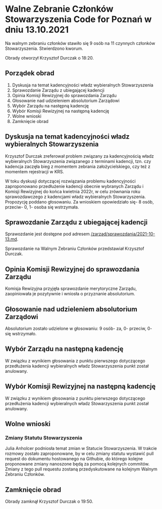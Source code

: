 # Walne Zebranie Członków Stowarzyszenia Code for Poznań w dniu 13.10.2021

Na walnym zebraniu członków stawiło się 9 osób na 11 czynnych członków Stowarzyszenia. Stwierdzono kworum.

Obrady otworzył Krzysztof Durczak o 18:20.

## Porządek obrad
1. Dyskusja na temat kadencyjności władz wybieralnych Stowarzyszenia
1. Sprawozdanie Zarządu z ubiegającej kadencji
1. Opinia Komisji Rewizyjnej do sprawozdania Zarządu
1. Głosowanie nad udzieleniem absolutorium Zarządowi
1. Wybór Zarządu na następną kadencję
1. Wybór Komisji Rewizyjnej na następną kadencję
1. Wolne wnioski
1. Zamknięcie obrad

## Dyskusja na temat kadencyjności władz wybieralnych Stowarzyszenia

Krzysztof Durczak zreferował problem związany za kadencyjnością władz wybieralnych Stowarzyszenia związanego z terminami kadencji, tzn. czy kadencja zaczęła bieg z momentem zebrania założycielskiego, czy też z momentem rejestracji w KRS.

W toku dyskusji dotyczącej rozwiązania problemu kadencyjności zaproponowano przedłużenie kadencji obecnie wybranych Zarządu i Komisji Rewizyjnej do końca kwietnia 2022r, w celu zrównania roku sprawozdawczego z kadencjami władz wybieralnych Stowarzyszenia.
Propozycję poddano głosowaniu. Za wnioskiem opowiedziało się- 8 osób, przeciw- 0, 1- osoba się wstrzymała.

## Sprawozdanie Zarządu z ubiegającej kadencji

Sprawozdanie jest dostępne pod adresem [/zarząd/sprawozdania/2021-10-13.md](/zarząd/sprawozdania/2021-10-13.md).

Sprawozdanie na Walnym Zebraniu Członków przedstawiał Krzysztof Durczak.

## Opinia Komisji Rewizyjnej do sprawozdania Zarządu

Komisja Rewizyjna przyjęła sprawozdanie merytoryczne Zarządu, zaopiniowała je pozytywnie i wniosła o przyznanie absolutorium.

## Głosowanie nad udzieleniem absolutorium Zarządowi

Absolutorium zostało udzielone w głosowaniu: 9 osób- za, 0- przeciw, 0- się wstrzymało.

## Wybór Zarządu na następną kadencję

W związku z wynikiem głosowania z punktu pierwszego dotyczącego przedłużenia kadencji wybieralnych władz Stowarzyszenia punkt został anulowany.

## Wybór Komisji Rewizyjnej na następną kadencję

W związku z wynikiem głosowania z punktu pierwszego dotyczącego przedłużenia kadencji wybieralnych władz Stowarzyszenia punkt został anulowany.

## Wolne wnioski

### Zmiany Statutu Stowarzyszenia

Julia Anholcer podniosła temat zmian w Statucie Stowarzyszenia. W trakcie rozmowy zostało zaproponowane, by w celu zmiany statutu wystawić pull request do dokumentu hostowanego na Githubie, do którego kolejne proponowane zmiany nanoszone będą za pomocą kolejnych commitów. Zmiany z tego pull requestu zostaną przedyskutowane na kolejnym Walnym Zebraniu Członków.

## Zamknięcie obrad

Obrady zamknął Krzysztof Durczak o 19:50.
